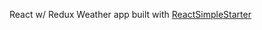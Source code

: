 React w/ Redux Weather app built with [ReactSimpleStarter](https://github.com/StephenGrider/ReduxSimpleStarter)
